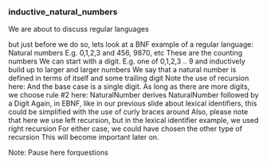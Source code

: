 ### inductive_natural_numbers

We are about to discuss regular languages


but just before we do so, lets look at a BNF example of a regular language: Natural numbers  E.g. 0,1,2,3 and 456, 9870, etc
These are the counting numbers
We can start with a digit. E.g. one of 0,1,2,3 .. 9
and inductively build up to larger and larger numbers
We say that a natural number is defined in terms of itself and some trailing digit
Note the use of recursion here: And the base case is a single digit.
As long as there are more digits, we choose rule #2 here: NaturalNumber derives NaturalNumber followed by a Digit
Again, in EBNF, like in our previous slide about lexical identifiers, this could be simplified with the use of curly braces around  <Digit>
Also, please note that here we use left recursion, but in the lexical identifier example, we used right recursion
For either case, we could have chosen the other type of recursion
This will become important later on.

Note: Pause here forquestions


